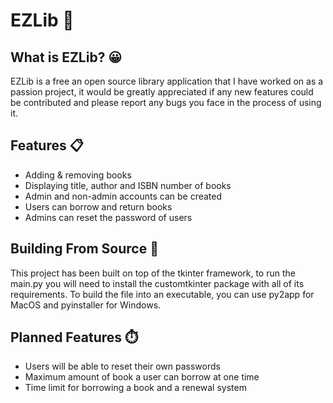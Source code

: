 # EZLib 📕

## What is EZLib? 😀
EZLib is a free an open source library application that I have worked on as a passion project, it would be greatly appreciated if any new features could be contributed and please report any bugs you face in the process of using it.

## Features 📋
- Adding & removing books
- Displaying title, author and ISBN number of books
- Admin and non-admin accounts can be created
- Users can borrow and return books
- Admins can reset the password of users

## Building From Source 🔨
This project has been built on top of the tkinter framework, to run the main.py you will need to install the customtkinter package with all of its requirements. To build the file into an executable, you can use py2app for MacOS and pyinstaller for Windows.

## Planned Features ⏱️
- Users will be able to reset their own passwords
- Maximum amount of book a user can borrow at one time
- Time limit for borrowing a book and a renewal system
